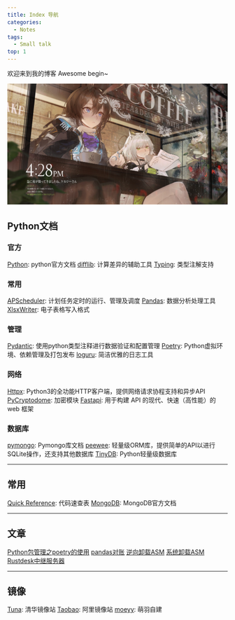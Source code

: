 ```yaml
---
title: Index 导航
categories: 
  - Notes
tags:
  - Small talk
top: 1
---
```


欢迎来到我的博客
Awesome begin~

![img](/img/covers/index.jpg)

<!-- more -->


## Python文档
### 官方
[Python](https://docs.python.org/zh-cn/3/index.html): python官方文档
[difflib](https://docs.python.org/zh-cn/3/library/difflib.html): 计算差异的辅助工具
[Typing](https://docs.python.org/zh-cn/3/library/typing.html): 类型注解支持

### 常用
[APScheduler](https://apscheduler.readthedocs.io/en/latest/index.html): 计划任务定时的运行、管理及调度
[Pandas](https://pandas.pydata.org/docs/index.html): 数据分析处理工具
[XlsxWriter](https://xlsxwriter.readthedocs.io/index.html): 电子表格写入格式

### 管理
[Pydantic](https://pydantic-docs.helpmanual.io/): 使用python类型注释进行数据验证和配置管理
[Poetry](https://python-poetry.org/docs): Python虚拟环境、依赖管理及打包发布
[loguru](https://loguru.readthedocs.io/en/latest/): 简洁优雅的日志工具

### 网络
[Httpx](https://www.python-httpx.org/): Python3的全功能HTTP客户端，提供网络请求协程支持和异步API
[PyCryptodome](https://www.pycryptodome.org/): 加密模块
[Fastapi](https://fastapi.tiangolo.com/zh/): 用于构建 API 的现代、快速（高性能）的 web 框架

### 数据库
[pymongo](https://pymongo.readthedocs.io/en/stable/): Pymongo库文档
[peewee](http://docs.peewee-orm.com/en/latest/): 轻量级ORM库，提供简单的API以进行SQLite操作，还支持其他数据库
[TinyDB](https://tinydb.readthedocs.io/en/latest/): Python轻量级数据库

---

## 常用
[Quick Reference](https://wangchujiang.com/reference/): 代码速查表
[MongoDB](https://www.mongodb.com/docs/): MongoDB官方文档

---

## 文章
[Python包管理之poetry的使用](https://www.cnblogs.com/zhenzi0322/p/14188895.html)
[pandas对账](https://charleschangyangxu.medium.com/pandas-for-easy-data-reconciliation-48f3d19e4fc)
[逆向卸载ASM](https://imxixi.cn/blog/2022/03/23/1/)
[系统卸载ASM](https://xuchunlei.top/2020/12/09/%E4%B8%8D%E5%90%90%E4%B8%8D%E5%BF%AB-%E8%AE%B0%E5%BD%95ASM%E5%B0%8F%E5%8A%A9%E6%89%8B%E5%8D%B8%E8%BD%BD%E8%BF%87%E7%A8%8B/)
[Rustdesk中继服务器](https://luotianyi.vc/6542.html)

---

## 镜像
[Tuna](https://mirrors.tuna.tsinghua.edu.cn/): 清华镜像站
[Taobao](https://registry.npmmirror.com/binary.html): 阿里镜像站
[moeyy](https://moeyy.cn/gh-proxy/): 萌羽自建
